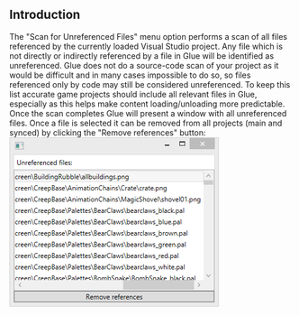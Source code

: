 ## Introduction

The "Scan for Unreferenced Files" menu option performs a scan of all files referenced by the currently loaded Visual Studio project. Any file which is not directly or indirectly referenced by a file in Glue will be identified as unreferenced. Glue does not do a source-code scan of your project as it would be difficult and in many cases impossible to do so, so files referenced only by code may still be considered unreferenced. To keep this list accurate game projects should include all relevant files in Glue, especially as this helps make content loading/unloading more predictable. Once the scan completes Glue will present a window with all unreferenced files. Once a file is selected it can be removed from all projects (main and synced) by clicking the "Remove references" button: ![UnreferencedFilesWindow.PNG](/media/migrated_media-UnreferencedFilesWindow.PNG)
